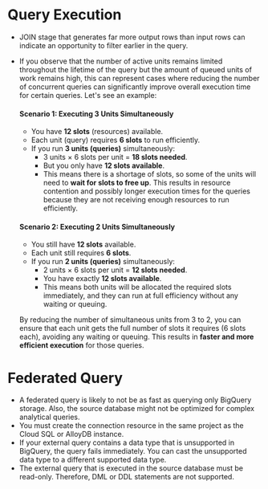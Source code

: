 # Query Execution
- JOIN stage that generates far more output rows than input rows can indicate an opportunity to filter earlier in the query.
-  If you observe that the number of active units remains limited throughout the lifetime of the query but the amount of queued units of work remains high, this can represent cases where reducing the number of concurrent queries can significantly improve overall execution time for certain queries.
    Let's see an example:
    
    #### Scenario 1: Executing 3 Units Simultaneously
    - You have **12 slots** (resources) available.
    - Each unit (query) requires **6 slots** to run efficiently.
    - If you run **3 units (queries)** simultaneously:
      - 3 units × 6 slots per unit = **18 slots needed**.
      - But you only have **12 slots available**.
      - This means there is a shortage of slots, so some of the units will need to **wait for slots to free up**. This results in resource contention and possibly longer execution times for the queries because they are not receiving enough resources to run efficiently.
    
    #### Scenario 2: Executing 2 Units Simultaneously
    - You still have **12 slots** available.
    - Each unit still requires **6 slots**.
    - If you run **2 units (queries)** simultaneously:
      - 2 units × 6 slots per unit = **12 slots needed**.
      - You have exactly **12 slots available**.
      - This means both units will be allocated the required slots immediately, and they can run at full efficiency without any waiting or queuing.

    By reducing the number of simultaneous units from 3 to 2, you can ensure that each unit gets the full number of slots it requires (6 slots each), avoiding any waiting or queuing. This results in **faster and more efficient execution** for those queries.

# Federated Query
- A federated query is likely to not be as fast as querying only BigQuery storage. Also, the source database might not be optimized for complex analytical queries.
- You must create the connection resource in the same project as the Cloud SQL or AlloyDB instance.
- If your external query contains a data type that is unsupported in BigQuery, the query fails immediately. You can cast the unsupported data type to a different supported data type.
- The external query that is executed in the source database must be read-only. Therefore, DML or DDL statements are not supported.
